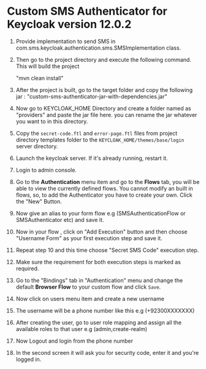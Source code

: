 Custom SMS Authenticator for Keycloak version 12.0.2
===================================================

1. Provide implementation to send SMS in com.sms.keycloak.authentication.sms.SMSImplementation class. 

2. Then go to the project directory and execute the following command.  This will build the project

   "mvn clean install"
   
3. After the project is built, go to the target folder and copy the following jar : "custom-sms-authenticator-jar-with-dependencies.jar"

4. Now go to KEYCLOAK_HOME Directory and create a folder named as "providers" and paste the jar file here. you can rename the jar whatever you want to in this directory.   
      
5. Copy the `secret-code.ftl` and `error-page.ftl` files from project directory templates folder to the `KEYCLOAK_HOME/themes/base/login` server directory.

6. Launch the keycloak server. If it's already running, restart it.

7. Login to admin console.

8. Go to the **Authentication** menu item and go to the **Flows** tab, you will be able to view the currently
   defined flows.  You cannot modify an built in flows, so, to add the Authenticator you
   have to create your own.  Click the "New" Button.
   
9. Now give an alias to your form flow e.g (SMSAuthenticationFlow or SMSAuthenticator etc) and save it.

10. Now in your flow , click on "Add Execution" button and then choose "Username Form" as your first execution step and save it.

11. Repeat step 10 and this time choose "Secret SMS Code" execution step.

12. Make sure the requirement for both execution steps is marked as required.

13. Go to the "Bindings" tab in "Authentication" menu and change the default **Browser Flow** to your custom flow 
   and click `Save`.
   
14. Now click on users menu item and create a new username

15. The username will be a phone number like this e.g (+92300XXXXXXX)

16. After creating the user, go to user role mapping and assign all the available roles to that user e.g (admin,create-realm)

17. Now Logout and login from the phone number

18. In the second screen it will ask you for security code, enter it and you're logged in.

